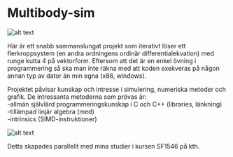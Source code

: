 # Multibody-sim

![alt text](pic/seventythree.gif)

Här är ett snabb sammanslungat projekt som iterativt löser ett flerkroppsystem (en andra ordningens ordinär differentialekvation) med runge kutta 4 på vektorform. Eftersom att det är en enkel övning i programmering så ska man inte räkna med att koden exekveras på någon annan typ av dator än min egna (x86, windows).

Projektet påvisar kunskap och intresse i simulering, numeriska metoder och grafik. De intressanta metoderna som prövas är: <br/>
-allmän självlärd programmeringskunskap i C och C++ (libraries, länkning) <br/>
-tillämpad linjär algebra (med) <br/>
-intrinsics (SIMD-instruktioner)

![alt text](three.png)

Detta skapades parallellt med mina studier i kursen SF1546 på kth.


